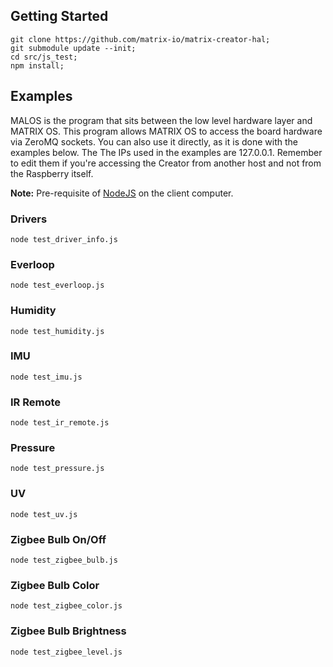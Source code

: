 ## Getting Started
```
git clone https://github.com/matrix-io/matrix-creator-hal;
git submodule update --init;
cd src/js_test;
npm install;
```

## Examples
MALOS is the program that sits between the low level hardware layer and MATRIX OS. This program allows MATRIX OS to access the board hardware via ZeroMQ sockets. You can also use it directly, as it is done with the examples below. The The IPs used in the examples are 127.0.0.1. Remember to edit them if you're accessing the Creator from another host and not from the Raspberry itself.

**Note:** Pre-requisite of [NodeJS](https://nodejs.org/en/download) on the client computer.

### Drivers
```
node test_driver_info.js
```
### Everloop
```
node test_everloop.js
```
### Humidity
```
node test_humidity.js
```
### IMU
```
node test_imu.js
```
### IR Remote
```
node test_ir_remote.js
```
### Pressure
```
node test_pressure.js
```
### UV
```
node test_uv.js
```
### Zigbee Bulb On/Off
```
node test_zigbee_bulb.js
```
### Zigbee Bulb Color
```
node test_zigbee_color.js
```
### Zigbee Bulb Brightness
```
node test_zigbee_level.js
```
